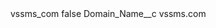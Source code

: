 <?xml version="1.0" encoding="UTF-8"?>
<CustomMetadata xmlns="http://soap.sforce.com/2006/04/metadata" xmlns:xsi="http://www.w3.org/2001/XMLSchema-instance" xmlns:xsd="http://www.w3.org/2001/XMLSchema">
    <label>vssms_com</label>
    <protected>false</protected>
    <values>
        <field>Domain_Name__c</field>
        <value xsi:type="xsd:string">vssms.com</value>
    </values>
</CustomMetadata>
